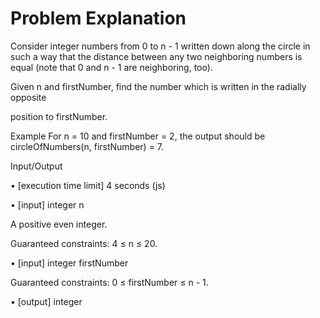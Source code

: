 # Problem Explanation

Consider integer numbers from 0 to n - 1 written down along the circle in such a way that
 the distance between any two neighboring numbers is equal (note that 0 and n - 1 are neighboring, too).

Given n and firstNumber, find the number which is written in the radially opposite 

position to firstNumber.

Example
For n = 10 and firstNumber = 2, the output should be
circleOfNumbers(n, firstNumber) = 7.
 
Input/Output

•	[execution time limit] 4 seconds (js)

•	[input] integer n

A positive even integer.

Guaranteed constraints:
4 ≤ n ≤ 20.

•	[input] integer firstNumber

Guaranteed constraints:
0 ≤ firstNumber ≤ n - 1.

•	[output] integer



